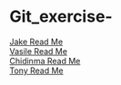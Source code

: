 # Git_exercise-

[Jake Read Me](Jake.md)                               
[Vasile Read Me](vasile-antohi.md)       
[Chidinma Read Me](ce.md)        
[Tony Read Me](anthony-aboufrancis.md)
